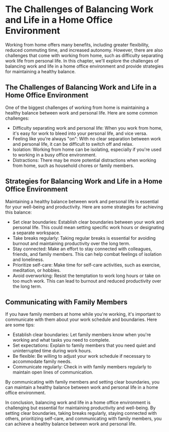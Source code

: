 The Challenges of Balancing Work and Life in a Home Office Environment
==========================================================================================================

Working from home offers many benefits, including greater flexibility, reduced commuting time, and increased autonomy. However, there are also challenges that come with working from home, such as difficulty separating work life from personal life. In this chapter, we'll explore the challenges of balancing work and life in a home office environment and provide strategies for maintaining a healthy balance.

The Challenges of Balancing Work and Life in a Home Office Environment
----------------------------------------------------------------------

One of the biggest challenges of working from home is maintaining a healthy balance between work and personal life. Here are some common challenges:

* Difficulty separating work and personal life: When you work from home, it's easy for work to bleed into your personal life, and vice versa.
* Feeling like you're always "on": With no clear separation between work and personal life, it can be difficult to switch off and relax.
* Isolation: Working from home can be isolating, especially if you're used to working in a busy office environment.
* Distractions: There may be more potential distractions when working from home, such as household chores or family members.

Strategies for Balancing Work and Life in a Home Office Environment
-------------------------------------------------------------------

Maintaining a healthy balance between work and personal life is essential for your well-being and productivity. Here are some strategies for achieving this balance:

* Set clear boundaries: Establish clear boundaries between your work and personal life. This could mean setting specific work hours or designating a separate workspace.
* Take breaks regularly: Taking regular breaks is essential for avoiding burnout and maintaining productivity over the long term.
* Stay connected: Make an effort to stay connected with colleagues, friends, and family members. This can help combat feelings of isolation and loneliness.
* Prioritize self-care: Make time for self-care activities, such as exercise, meditation, or hobbies.
* Avoid overworking: Resist the temptation to work long hours or take on too much work. This can lead to burnout and reduced productivity over the long term.

Communicating with Family Members
---------------------------------

If you have family members at home while you're working, it's important to communicate with them about your work schedule and boundaries. Here are some tips:

* Establish clear boundaries: Let family members know when you're working and what tasks you need to complete.
* Set expectations: Explain to family members that you need quiet and uninterrupted time during work hours.
* Be flexible: Be willing to adjust your work schedule if necessary to accommodate family needs.
* Communicate regularly: Check in with family members regularly to maintain open lines of communication.

By communicating with family members and setting clear boundaries, you can maintain a healthy balance between work and personal life in a home office environment.

In conclusion, balancing work and life in a home office environment is challenging but essential for maintaining productivity and well-being. By setting clear boundaries, taking breaks regularly, staying connected with others, prioritizing self-care, and communicating with family members, you can achieve a healthy balance between work and personal life.
